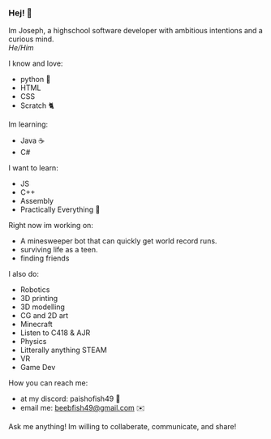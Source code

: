 ### Hej! 👋

Im Joseph, a highschool software developer with ambitious intentions and a curious mind.  
*He/Him*

I know and love:
- python 🐍
- HTML
- CSS
- Scratch 🐈

Im learning:
- Java ☕
- C#

I want to learn:
- JS
- C++
- Assembly
- Practically Everything 🤦

Right now im working on:
- A minesweeper bot that can quickly get world record runs.
- surviving life as a teen.
- finding friends

I also do:
- Robotics
- 3D printing
- 3D modelling
- CG and 2D art
- Minecraft
- Listen to C418 & AJR
- Physics
- Litterally anything STEAM
- VR
- Game Dev

How you can reach me:
- at my discord: paishofish49 💬
- email me: beebfish49@gmail.com ✉️

Ask me anything! Im willing to collaberate, communicate, and share!

